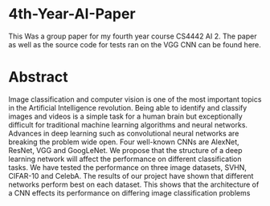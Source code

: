 # 4th-Year-AI-Paper
This Was a group paper for my fourth year course CS4442 AI 2.
The paper as well as the source code for tests ran on the VGG CNN can be found here.

# Abstract 
Image classification and computer vision is one of
the most important topics in the Artificial Intelligence revolution.
Being able to identify and classify images and videos is a simple
task for a human brain but exceptionally difficult for traditional
machine learning algorithms and neural networks. Advances in
deep learning such as convolutional neural networks are breaking
the problem wide open. Four well-known CNNs are AlexNet,
ResNet, VGG and GoogLeNet. We propose that the structure of
a deep learning network will affect the performance on different
classification tasks. We have tested the performance on three
image datasets, SVHN, CIFAR-10 and CelebA. The results of
our project have shown that different networks perform best on
each dataset. This shows that the architecture of a CNN effects
its performance on differing image classification problems
